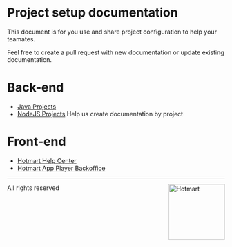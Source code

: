 # Project setup documentation
This document is for you use and share project configuration to help your teamates.

Feel free to create a pull request with new documentation or update existing documentation.

# Back-end

- [Java Projects](./java-projects/)
- [NodeJS Projects]()
Help us create documentation by project

# Front-end
- [Hotmart Help Center](https://github.com/Hotmart-Org/app-helpcenter)
- [Hotmart App Player Backoffice](https://github.com/Hotmart-Org/app-player-backoffice)

---

All rights reserved <img src="https://app-vlc.hotmart.com/images/icons/hotmart-logo.svg" alt="Hotmart" width="130" align="right">